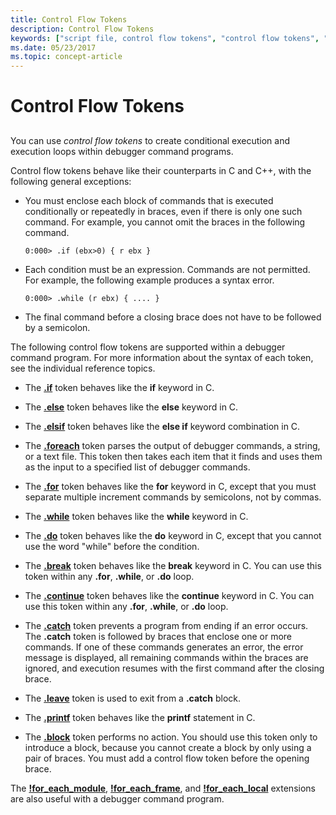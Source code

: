 ```yaml
---
title: Control Flow Tokens
description: Control Flow Tokens
keywords: ["script file, control flow tokens", "control flow tokens", "debugger command program, control flow tokens"]
ms.date: 05/23/2017
ms.topic: concept-article
---
```


# Control Flow Tokens


## <span id="ddk_control_flow_tokens_dbg"></span><span id="DDK_CONTROL_FLOW_TOKENS_DBG"></span>


You can use *control flow tokens* to create conditional execution and execution loops within debugger command programs.

Control flow tokens behave like their counterparts in C and C++, with the following general exceptions:

-   You must enclose each block of commands that is executed conditionally or repeatedly in braces, even if there is only one such command. For example, you cannot omit the braces in the following command.

    ```dbgcmd
    0:000> .if (ebx>0) { r ebx }
    ```

-   Each condition must be an expression. Commands are not permitted. For example, the following example produces a syntax error.

    ```dbgcmd
    0:000> .while (r ebx) { .... }
    ```

-   The final command before a closing brace does not have to be followed by a semicolon.

The following control flow tokens are supported within a debugger command program. For more information about the syntax of each token, see the individual reference topics.

-   The [**.if**](../debuggercmds/-if.md) token behaves like the **if** keyword in C.

-   The [**.else**](../debuggercmds/-else.md) token behaves like the **else** keyword in C.

-   The [**.elsif**](../debuggercmds/-elsif.md) token behaves like the **else if** keyword combination in C.

-   The [**.foreach**](../debuggercmds/-foreach.md) token parses the output of debugger commands, a string, or a text file. This token then takes each item that it finds and uses them as the input to a specified list of debugger commands.

-   The [**.for**](../debuggercmds/-for.md) token behaves like the **for** keyword in C, except that you must separate multiple increment commands by semicolons, not by commas.

-   The [**.while**](../debuggercmds/-while.md) token behaves like the **while** keyword in C.

-   The [**.do**](../debuggercmds/-do.md) token behaves like the **do** keyword in C, except that you cannot use the word "while" before the condition.

-   The [**.break**](https://support.microsoft.com/help/833721/available-switch-options-for-the-windows-xp-and-the-windows-server-200) token behaves like the **break** keyword in C. You can use this token within any **.for**, **.while**, or **.do** loop.

-   The [**.continue**](../debuggercmds/-continue.md) token behaves like the **continue** keyword in C. You can use this token within any **.for**, **.while**, or **.do** loop.

-   The [**.catch**](../debuggercmds/-catch.md) token prevents a program from ending if an error occurs. The **.catch** token is followed by braces that enclose one or more commands. If one of these commands generates an error, the error message is displayed, all remaining commands within the braces are ignored, and execution resumes with the first command after the closing brace.

-   The [**.leave**](../debuggercmds/-leave.md) token is used to exit from a **.catch** block.

-   The [**.printf**](../debuggercmds/-printf.md) token behaves like the **printf** statement in C.

-   The [**.block**](../debuggercmds/-block.md) token performs no action. You should use this token only to introduce a block, because you cannot create a block by only using a pair of braces. You must add a control flow token before the opening brace.

The [**!for\_each\_module**](../debuggercmds/-for-each-module.md), [**!for\_each\_frame**](../debuggercmds/-for-each-frame.md), and [**!for\_each\_local**](../debuggercmds/-for-each-local.md) extensions are also useful with a debugger command program.

 

